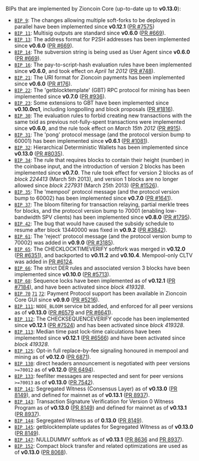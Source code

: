 BIPs that are implemented by Zioncoin Core (up-to-date up to **v0.13.0**):

* [`BIP 9`](https://github.com/Zioncoin/bips/blob/master/bip-0009.mediawiki): The changes allowing multiple soft-forks to be deployed in parallel have been implemented since **v0.12.1**  ([PR #7575](https://github.com/Zioncoin/Zioncoin2/pull/7575))
* [`BIP 11`](https://github.com/Zioncoin/bips/blob/master/bip-0011.mediawiki): Multisig outputs are standard since **v0.6.0** ([PR #669](https://github.com/Zioncoin/Zioncoin2/pull/669)).
* [`BIP 13`](https://github.com/Zioncoin/bips/blob/master/bip-0013.mediawiki): The address format for P2SH addresses has been implemented since **v0.6.0** ([PR #669](https://github.com/Zioncoin/Zioncoin2/pull/669)).
* [`BIP 14`](https://github.com/Zioncoin/bips/blob/master/bip-0014.mediawiki): The subversion string is being used as User Agent since **v0.6.0** ([PR #669](https://github.com/Zioncoin/Zioncoin2/pull/669)).
* [`BIP 16`](https://github.com/Zioncoin/bips/blob/master/bip-0016.mediawiki): The pay-to-script-hash evaluation rules have been implemented since **v0.6.0**, and took effect on *April 1st 2012* ([PR #748](https://github.com/Zioncoin/Zioncoin2/pull/748)).
* [`BIP 21`](https://github.com/Zioncoin/bips/blob/master/bip-0021.mediawiki): The URI format for Zioncoin payments has been implemented since **v0.6.0** ([PR #176](https://github.com/Zioncoin/Zioncoin2/pull/176)).
* [`BIP 22`](https://github.com/Zioncoin/bips/blob/master/bip-0022.mediawiki): The 'getblocktemplate' (GBT) RPC protocol for mining has been implemented since **v0.7.0** ([PR #936](https://github.com/Zioncoin/Zioncoin2/pull/936)).
* [`BIP 23`](https://github.com/Zioncoin/bips/blob/master/bip-0023.mediawiki): Some extensions to GBT have been implemented since **v0.10.0rc1**, including longpolling and block proposals ([PR #1816](https://github.com/Zioncoin/Zioncoin2/pull/1816)).
* [`BIP 30`](https://github.com/Zioncoin/bips/blob/master/bip-0030.mediawiki): The evaluation rules to forbid creating new transactions with the same txid as previous not-fully-spent transactions were implemented since **v0.6.0**, and the rule took effect on *March 15th 2012* ([PR #915](https://github.com/Zioncoin/Zioncoin2/pull/915)).
* [`BIP 31`](https://github.com/Zioncoin/bips/blob/master/bip-0031.mediawiki): The 'pong' protocol message (and the protocol version bump to 60001) has been implemented since **v0.6.1** ([PR #1081](https://github.com/Zioncoin/Zioncoin2/pull/1081)).
* [`BIP 32`](https://github.com/Zioncoin/bips/blob/master/bip-0032.mediawiki): Hierarchical Deterministic Wallets has been implemented since **v0.13.0** ([PR #8035](https://github.com/Zioncoin/Zioncoin2/pull/8035)).
* [`BIP 34`](https://github.com/Zioncoin/bips/blob/master/bip-0034.mediawiki): The rule that requires blocks to contain their height (number) in the coinbase input, and the introduction of version 2 blocks has been implemented since **v0.7.0**. The rule took effect for version 2 blocks as of *block 224413* (March 5th 2013), and version 1 blocks are no longer allowed since *block 227931* (March 25th 2013) ([PR #1526](https://github.com/Zioncoin/Zioncoin2/pull/1526)).
* [`BIP 35`](https://github.com/Zioncoin/bips/blob/master/bip-0035.mediawiki): The 'mempool' protocol message (and the protocol version bump to 60002) has been implemented since **v0.7.0** ([PR #1641](https://github.com/Zioncoin/Zioncoin2/pull/1641)).
* [`BIP 37`](https://github.com/Zioncoin/bips/blob/master/bip-0037.mediawiki): The bloom filtering for transaction relaying, partial merkle trees for blocks, and the protocol version bump to 70001 (enabling low-bandwidth SPV clients) has been implemented since **v0.8.0** ([PR #1795](https://github.com/Zioncoin/Zioncoin2/pull/1795)).
* [`BIP 42`](https://github.com/Zioncoin/bips/blob/master/bip-0042.mediawiki): The bug that would have caused the subsidy schedule to resume after block 13440000 was fixed in **v0.9.2** ([PR #3842](https://github.com/Zioncoin/Zioncoin2/pull/3842)).
* [`BIP 61`](https://github.com/Zioncoin/bips/blob/master/bip-0061.mediawiki): The 'reject' protocol message (and the protocol version bump to 70002) was added in **v0.9.0** ([PR #3185](https://github.com/Zioncoin/Zioncoin2/pull/3185)).
* [`BIP 65`](https://github.com/Zioncoin/bips/blob/master/bip-0065.mediawiki): The CHECKLOCKTIMEVERIFY softfork was merged in **v0.12.0** ([PR #6351](https://github.com/Zioncoin/Zioncoin2/pull/6351)), and backported to **v0.11.2** and **v0.10.4**. Mempool-only CLTV was added in [PR #6124](https://github.com/Zioncoin/Zioncoin2/pull/6124).
* [`BIP 66`](https://github.com/Zioncoin/bips/blob/master/bip-0066.mediawiki): The strict DER rules and associated version 3 blocks have been implemented since **v0.10.0** ([PR #5713](https://github.com/Zioncoin/Zioncoin2/pull/5713)).
* [`BIP 68`](https://github.com/Zioncoin/bips/blob/master/bip-0068.mediawiki): Sequence locks have been implemented as of **v0.12.1**  ([PR #7184](https://github.com/Zioncoin/Zioncoin2/pull/7184)), and have been activated since *block 419328*.
* [`BIP 70`](https://github.com/Zioncoin/bips/blob/master/bip-0070.mediawiki) [`71`](https://github.com/Zioncoin/bips/blob/master/bip-0071.mediawiki) [`72`](https://github.com/Zioncoin/bips/blob/master/bip-0072.mediawiki): Payment Protocol support has been available in Zioncoin Core GUI since **v0.9.0** ([PR #5216](https://github.com/Zioncoin/Zioncoin2/pull/5216)).
* [`BIP 111`](https://github.com/Zioncoin/bips/blob/master/bip-0111.mediawiki): `NODE_BLOOM` service bit added, and enforced for all peer versions as of **v0.13.0** ([PR #6579](https://github.com/Zioncoin/Zioncoin2/pull/6579) and [PR #6641](https://github.com/Zioncoin/Zioncoin2/pull/6641)).
* [`BIP 112`](https://github.com/Zioncoin/bips/blob/master/bip-0112.mediawiki): The CHECKSEQUENCEVERIFY opcode has been implemented since **v0.12.1** ([PR #7524](https://github.com/Zioncoin/Zioncoin2/pull/7524)) and has been activated since *block 419328*.
* [`BIP 113`](https://github.com/Zioncoin/bips/blob/master/bip-0113.mediawiki): Median time past lock-time calculations have been implemented since **v0.12.1** ([PR #6566](https://github.com/Zioncoin/Zioncoin2/pull/6566)) and have been activated since *block 419328*.
* [`BIP 125`](https://github.com/Zioncoin/bips/blob/master/bip-0125.mediawiki): Opt-in full replace-by-fee signaling honoured in mempool and mining as of **v0.12.0** ([PR 6871](https://github.com/Zioncoin/Zioncoin2/pull/6871)).
* [`BIP 130`](https://github.com/Zioncoin/bips/blob/master/bip-0130.mediawiki): direct headers announcement is negotiated with peer versions `>=70012` as of **v0.12.0** ([PR 6494](https://github.com/Zioncoin/Zioncoin2/pull/6494)).
* [`BIP 133`](https://github.com/Zioncoin/bips/blob/master/bip-0133.mediawiki): feefilter messages are respected and sent for peer versions `>=70013` as of **v0.13.0** ([PR 7542](https://github.com/Zioncoin/Zioncoin2/pull/7542)).
* [`BIP 141`](https://github.com/Zioncoin/bips/blob/master/bip-0141.mediawiki): Segregated Witness (Consensus Layer) as of **v0.13.0** ([PR 8149](https://github.com/Zioncoin/Zioncoin2/pull/8149)), and defined for mainnet as of **v0.13.1** ([PR 8937](https://github.com/Zioncoin/Zioncoin2/pull/8937)).
* [`BIP 143`](https://github.com/Zioncoin/bips/blob/master/bip-0143.mediawiki): Transaction Signature Verification for Version 0 Witness Program as of **v0.13.0** ([PR 8149](https://github.com/Zioncoin/Zioncoin2/pull/8149)) and defined for mainnet as of **v0.13.1** ([PR 8937](https://github.com/Zioncoin/Zioncoin2/pull/8937)).
* [`BIP 144`](https://github.com/Zioncoin/bips/blob/master/bip-0144.mediawiki): Segregated Witness as of **0.13.0** ([PR 8149](https://github.com/Zioncoin/Zioncoin2/pull/8149)).
* [`BIP 145`](https://github.com/Zioncoin/bips/blob/master/bip-0145.mediawiki): getblocktemplate updates for Segregated Witness as of **v0.13.0** ([PR 8149](https://github.com/Zioncoin/Zioncoin2/pull/8149)).
* [`BIP 147`](https://github.com/Zioncoin/bips/blob/master/bip-0147.mediawiki): NULLDUMMY softfork as of **v0.13.1** ([PR 8636](https://github.com/Zioncoin/Zioncoin2/pull/8636) and [PR 8937](https://github.com/Zioncoin/Zioncoin2/pull/8937)).
* [`BIP 152`](https://github.com/Zioncoin/bips/blob/master/bip-0152.mediawiki): Compact block transfer and related optimizations are used as of **v0.13.0** ([PR 8068](https://github.com/Zioncoin/Zioncoin2/pull/8068)).
